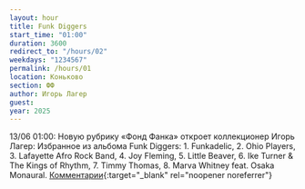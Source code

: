 ```yaml
---
layout: hour
title: Funk Diggers
start_time: "01:00"
duration: 3600
redirect_to: "/hours/02"
weekdays: "1234567"
permalink: /hours/01
location: Коньково
section: ФФ
author: Игорь Лагер
guest:
year: 2025  
---
```


13/06 01:00: Новую рубрику «Фонд Фанка» откроет коллекционер Игорь Лагер: Избранное из альбома Funk Diggers: 1. Funkadelic, 2. Ohio Players, 3. Lafayette Afro Rock Band, 4. Joy Fleming, 5. Little Beaver, 6. Ike Turner & The Kings of Rhythm, 7. Timmy Thomas, 8. Marva Whitney feat. Osaka Monaural. [Комментарии](https://t.me/+nk0UKze8dEczZDAy){:target="_blank" rel="noopener noreferrer"}
